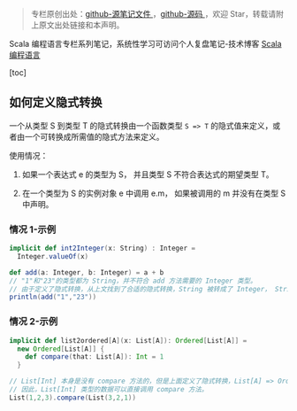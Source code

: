 > 专栏原创出处：[github-源笔记文件 ](https://github.com/GourdErwa/review-notes/tree/master/language/scala-basis) ，[github-源码 ](https://github.com/GourdErwa/scala-advanced/tree/master/scala-base/src/main/scala/com/gourd/scala/base/)，欢迎 Star，转载请附上原文出处链接和本声明。

Scala 编程语言专栏系列笔记，系统性学习可访问个人复盘笔记-技术博客 [Scala 编程语言 ](https://review-notes.top/language/scala-basis/)

[toc]
## 如何定义隐式转换
一个从类型 S 到类型 T 的隐式转换由一个函数类型 `S => T` 的隐式值来定义，或者由一个可转换成所需值的隐式方法来定义。


使用情况：

1. 如果一个表达式 e 的类型为 S， 并且类型 S 不符合表达式的期望类型 T。

2. 在一个类型为 S 的实例对象 e 中调用 e.m， 如果被调用的 m 并没有在类型 S 中声明。

### 情况 1-示例
```scala
implicit def int2Integer(x: String) : Integer =
  Integer.valueOf(x)

def add(a: Integer, b: Integer) = a + b
// "1"和"23"的类型都为 String，并不符合 add 方法需要的 Integer 类型。
// 由于定义了隐式转换，从上文找到了合适的隐式转换，String 被转成了 Integer， String => Integer
println(add("1","23"))
```
### 情况 2-示例
```scala
implicit def list2ordered[A](x: List[A]): Ordered[List[A]] =
  new Ordered[List[A]] {
    def compare(that: List[A]): Int = 1
  }

// List[Int] 本身是没有 compare 方法的，但是上面定义了隐式转换，List[A] => Ordered[List[A]]。
// 因此，List[Int] 类型的数据可以直接调用 compare 方法。
List(1,2,3).compare(List(3,2,1))
```